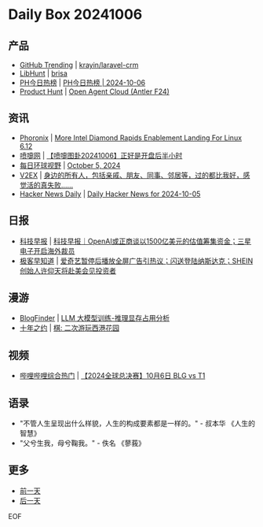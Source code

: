 # Daily Box 20241006

## 产品
- [GitHub Trending](https://github.com/trending?since=daily) | [krayin/laravel-crm](https://github.com/krayin/laravel-crm)
- [LibHunt](https://www.libhunt.com/) | [brisa](https://www.libhunt.com/r/brisa)
- [PH今日热榜](https://decohack.com/category/producthunt/) | [PH今日热榜 | 2024-10-06](https://decohack.com/producthunt-daily-2024-10-06/)
- [Product Hunt](https://www.producthunt.com) | [Open Agent Cloud (Antler F24)](https://www.producthunt.com/posts/open-agent-cloud-antler-f24)

## 资讯
- [Phoronix](https://www.phoronix.com/) | [More Intel Diamond Rapids Enablement Landing For Linux 6.12](https://www.phoronix.com/news/Intel-Diamond-Rapids-More-6.12)
- [喷嚏网](http://www.dapenti.com/blog/blog.asp?subjectid=70&name=xilei) | [【喷嚏图卦20241006】正好是开盘后半小时](http://www.dapenti.com/blog/more.asp?name=xilei&id=181606)
- [每日环球视野](https://idai.ly/) | [October 5, 2024](http://m.idai.ly/se/a193iG?1728057600)
- [V2EX](https://www.v2ex.com/) | [身边的所有人，包括亲戚、朋友、同事、邻居等，过的都比我好，感觉活的真失败……](https://www.v2ex.com/t/1077868)
- [Hacker News Daily](https://www.daemonology.net/hn-daily/) | [Daily Hacker News for 2024-10-05](https://www.daemonology.net/hn-daily/2024-10-05.html)

## 日报
- [科技早报](https://www.jiemian.com/lists/459.html) | [科技早报｜OpenAI或正商谈以1500亿美元的估值筹集资金；三星电子开启海外裁员](https://www.jiemian.com/article/11708591.html)
- [极客早知道](https://www.geekpark.net/column/74) | [爱奇艺暂停后播放全屏广告引热议；闪送登陆纳斯达克；SHEIN 创始人许仰天将赴美会见投资者](https://www.geekpark.net/news/341469)

## 漫游
- [BlogFinder](https://bf.zzxworld.com/) | [LLM 大模型训练-推理显存占用分析](https://bruceyuan.com/post/llm-train-infer-memoery-usage-calculation.html?utm_source=blogfinder)
- [十年之约](https://www.foreverblog.cn/feeds.html) | [棋: 二次游玩西港花园](https://imqi1.com/shot/452)

## 视频
- [哔哩哔哩综合热门](https://www.bilibili.com/v/popular/all/) | [【2024全球总决赛】10月6日 BLG vs T1](https://b23.tv/BV1He1BYPE6W)

## 语录
- "不管人生呈现出什么样貌，人生的构成要素都是一样的。" - 叔本华 《人生的智慧》
- "父兮生我，母兮鞠我。" - 佚名 《蓼莪》

## 更多
- [前一天](daily-box-20241005.md)
- [后一天](daily-box-20241007.md)

EOF